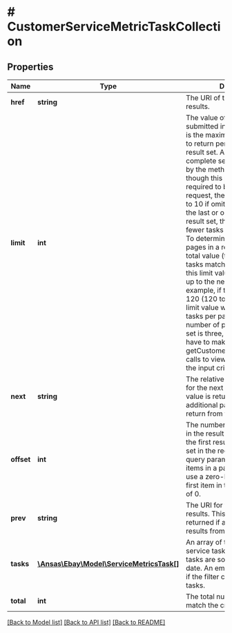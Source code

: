 # # CustomerServiceMetricTaskCollection

## Properties

Name | Type | Description | Notes
------------ | ------------- | ------------- | -------------
**href** | **string** | The URI of the current page of results. | [optional]
**limit** | **int** | The value of the limit parameter submitted in the request, which is the maximum number of tasks to return per page, from the result set. A result set is the complete set of tasks returned by the method. Note: Even though this parameter is not required to be submitted in the request, the parameter defaults to 10 if omitted. Note: If this is the last or only page of the result set, the page may contain fewer tasks than the limit value. To determine the number of pages in a result set, divide the total value (total number of tasks matching input criteria) by this limit value, and then round up to the next integer. For example, if the total value was 120 (120 total tasks) and the limit value was 50 (show 50 tasks per page), the total number of pages in the result set is three, so the seller would have to make three separate getCustomerServiceMetricTasks calls to view all tasks matching the input criteria. | [optional]
**next** | **string** | The relative path to the call URI for the next page of results. This value is returned if there is an additional page of results to return from the result set. | [optional]
**offset** | **int** | The number of results skipped in the result set before returning the first result. This value can be set in the request with the offset query parameter. Note: The items in a paginated result set use a zero-based list where the first item in the list has an offset of 0. | [optional]
**prev** | **string** | The URI for the previous page of results. This parameter is returned if a previous page of results from the result set exists. | [optional]
**tasks** | [**\Ansas\Ebay\Model\ServiceMetricsTask[]**](ServiceMetricsTask.md) | An array of the customer service tasks on this page. The tasks are sorted by creation date. An empty array is returned if the filter criteria excludes all tasks. | [optional]
**total** | **int** | The total number of tasks that match the criteria. | [optional]

[[Back to Model list]](../../README.md#models) [[Back to API list]](../../README.md#endpoints) [[Back to README]](../../README.md)
